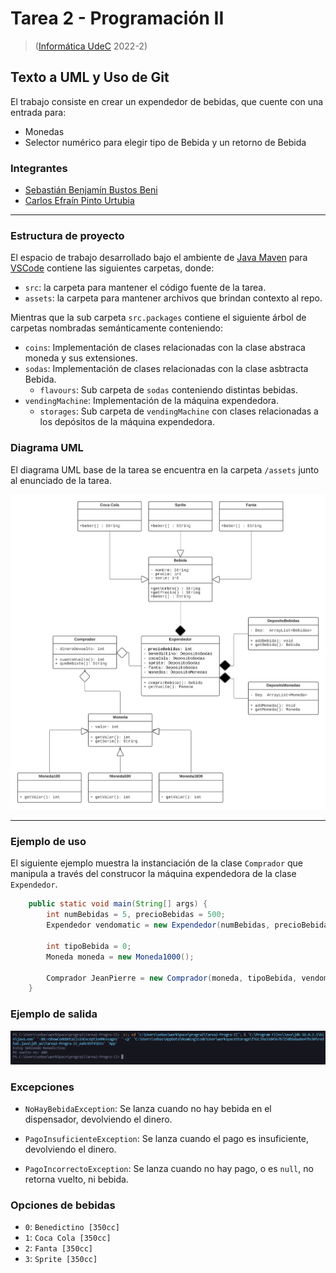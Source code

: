 # Tarea 2 - Programación II

> ([Informática UdeC](https://fi.udec.cl/pregrado/ingenieria-civil-informatica/) 2022-2)

## Texto a UML y Uso de Git

El trabajo consiste en crear un expendedor de bebidas, que cuente con una entrada para:
- Monedas
- Selector numérico para elegir tipo de Bebida y un retorno de Bebida

### Integrantes
- [Sebastián Benjamín Bustos Beni](https://github.com/sebasinmas)
- [Carlos Efraín Pinto Urtubia](https://github.com/CxrlosKenobi)

---
### Estructura de proyecto

El espacio de trabajo desarrollado bajo el ambiente de [Java Maven](https://marketplace.visualstudio.com/items?itemName=vscjava.vscode-maven) para [VSCode](https://code.visualstudio.com/) contiene las siguientes carpetas, donde:
- `src`: la carpeta para mantener el código fuente de la tarea.
- `assets`: la carpeta para mantener archivos que brindan contexto al repo.

Mientras que la sub carpeta `src.packages` contiene el siguiente árbol de carpetas nombradas semánticamente conteniendo:

- `coins`: Implementación de clases relacionadas con la clase abstraca moneda y sus extensiones.
- `sodas`: Implementación de clases relacionadas con la clase asbtracta Bebida.
    - `flavours`: Sub carpeta de `sodas` conteniendo distintas bebidas.
- `vendingMachine`: Implementación de la máquina expendedora.
    - `storages`: Sub carpeta de `vendingMachine` con clases relacionadas a los depósitos de la máquina expendedora.


### Diagrama UML

El diagrama UML base de la tarea se encuentra en la carpeta `/assets` junto al enunciado de la tarea.

![Diagrama UML](assets/UML.png)

---

### Ejemplo de uso

El siguiente ejemplo muestra la instanciación de la clase `Comprador` que manipula a través del construcor la máquina expendedora de la clase `Expendedor`.

```java
    public static void main(String[] args) {
        int numBebidas = 5, precioBebidas = 500;
        Expendedor vendomatic = new Expendedor(numBebidas, precioBebidas);

        int tipoBebida = 0;
        Moneda moneda = new Moneda1000();

        Comprador JeanPierre = new Comprador(moneda, tipoBebida, vendomatic);
    }

```
### Ejemplo de salida

![Ejemplo](assets/Example.png)
### Excepciones

- `NoHayBebidaException`: Se lanza cuando no hay bebida en el dispensador, devolviendo el dinero.

- `PagoInsuficienteException`: Se lanza cuando el pago es insuficiente, devolviendo el dinero.

- `PagoIncorrectoException`: Se lanza cuando no hay pago, o es `null`, no retorna vuelto, ni bebida.


### Opciones de bebidas

- `0`: `Benedictino [350cc]`
- `1`: `Coca Cola [350cc]`
- `2`: `Fanta [350cc]`
- `3`: `Sprite [350cc]`

